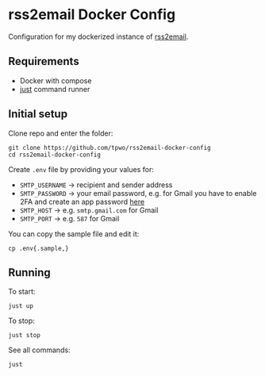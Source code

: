 # rss2email Docker Config

Configuration for my dockerized instance of [rss2email](https://github.com/skx/rss2email).

## Requirements

* Docker with compose
* [just](https://github.com/casey/just) command runner

## Initial setup

Clone repo and enter the folder:

```
git clone https://github.com/tpwo/rss2email-docker-config
cd rss2email-docker-config
```

Create `.env` file by providing your values for:

- `SMTP_USERNAME` -> recipient and sender address
- `SMTP_PASSWORD` -> your email password, e.g. for Gmail you have to enable 2FA and create an app password [here](https://myaccount.google.com/apppasswords)
- `SMTP_HOST` -> e.g. `smtp.gmail.com` for Gmail
- `SMTP_PORT` -> e.g. `587` for Gmail

You can copy the sample file and edit it:

```
cp .env{.sample,}
```

## Running

To start:

```
just up
```

To stop:

```
just stop
```

See all commands:

```
just
```

